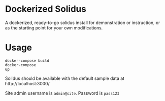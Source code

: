 # Dockerized Solidus
A dockerized, ready-to-go solidus install for demonstration or instruction, or as the starting point for your own modifications.

# Usage
<code>docker-compose build</code><br/>
<code>docker-compose up</code>

Solidus should be available with the default sample data at http://localhost:3000/

Site admin username is <code>admin@site</code>.  Password is <code>pass123</code>
